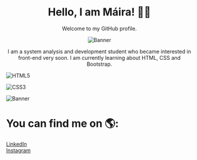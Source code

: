 <div align="center">

# Hello, I am Máira! 👱‍♀
Welcome to my GitHub profile.


  
![Banner](https://github.com/mayacdev/Maira/assets/151089184/bad23fe4-2490-46c8-8476-3ad0a1912240)





I am a system analysis and development student who became interested in front-end very soon. I am currently learning about HTML, CSS and Bootstrap. 

</div>

![HTML5](https://img.shields.io/badge/html5-%23E34F26.svg?style=for-the-badge&logo=html5&logoColor=white)

![CSS3](https://img.shields.io/badge/css3-%231572B6.svg?style=for-the-badge&logo=css3&logoColor=white)

![Banner](https://hermes.dio.me/public-users/malmeidac210/share/b42eb7d9fcd9b690f5021995c5df2fc2.png)

# You can find me on 🌎:<br>
<a href="https://www.linkedin.com/in/mairaalmeidac/">LinkedIn</a><br>
<a href="https://www.instagram.com/deucemaycare/">Instagram</a>



<!---
mayacdev/mayacdev is a ✨ special ✨ repository because its `README.md` (this file) appears on your GitHub profile.
You can click the Preview link to take a look at your changes.
--->
